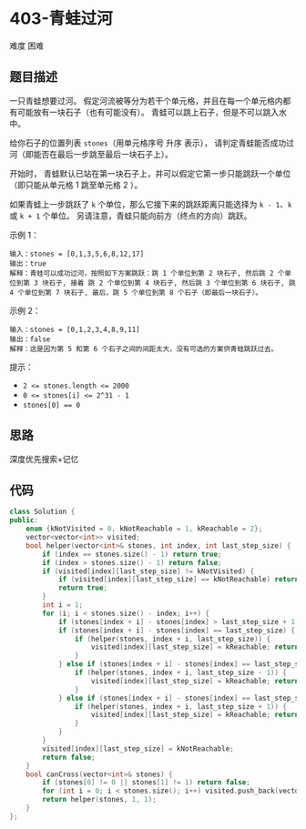 # 403-青蛙过河

难度 困难



## 题目描述

一只青蛙想要过河。 假定河流被等分为若干个单元格，并且在每一个单元格内都有可能放有一块石子（也有可能没有）。 青蛙可以跳上石子，但是不可以跳入水中。

给你石子的位置列表 `stones`（用单元格序号 升序 表示）， 请判定青蛙能否成功过河（即能否在最后一步跳至最后一块石子上）。

开始时， 青蛙默认已站在第一块石子上，并可以假定它第一步只能跳跃一个单位（即只能从单元格 1 跳至单元格 2 ）。

如果青蛙上一步跳跃了 `k` 个单位，那么它接下来的跳跃距离只能选择为 `k - 1`、`k` 或 `k + 1` 个单位。 另请注意，青蛙只能向前方（终点的方向）跳跃。

示例 1：
```
输入：stones = [0,1,3,5,6,8,12,17]
输出：true
解释：青蛙可以成功过河，按照如下方案跳跃：跳 1 个单位到第 2 块石子, 然后跳 2 个单位到第 3 块石子, 接着 跳 2 个单位到第 4 块石子, 然后跳 3 个单位到第 6 块石子, 跳 4 个单位到第 7 块石子, 最后，跳 5 个单位到第 8 个石子（即最后一块石子）。
```
示例 2：
```
输入：stones = [0,1,2,3,4,8,9,11]
输出：false
解释：这是因为第 5 和第 6 个石子之间的间距太大，没有可选的方案供青蛙跳跃过去。
```

提示：

- `2 <= stones.length <= 2000`
- `0 <= stones[i] <= 2^31 - 1`
- `stones[0] == 0`



## 思路

深度优先搜索+记忆



## 代码

```c++
class Solution {
public:
    enum {kNotVisited = 0, kNotReachable = 1, kReachable = 2};
    vector<vector<int>> visited;
    bool helper(vector<int>& stones, int index, int last_step_size) {
        if (index == stones.size() - 1) return true;
        if (index > stones.size() - 1) return false;
        if (visited[index][last_step_size] != kNotVisited) {
            if (visited[index][last_step_size] == kNotReachable) return false;
            return true;
        }
        int i = 1;
        for (i; i < stones.size() - index; i++) {
            if (stones[index + i] - stones[index] > last_step_size + 1) break;
            if (stones[index + i] - stones[index] == last_step_size) {
                if (helper(stones, index + i, last_step_size)) {
                    visited[index][last_step_size] = kReachable; return true;
                }
            } else if (stones[index + i] - stones[index] == last_step_size - 1) {
                if (helper(stones, index + i, last_step_size - 1)) {
                    visited[index][last_step_size] = kReachable; return true;
                }
            } else if (stones[index + i] - stones[index] == last_step_size + 1) {
                if (helper(stones, index + i, last_step_size + 1)) {
                    visited[index][last_step_size] = kReachable; return true;
                }
            }
        }
        visited[index][last_step_size] = kNotReachable;
        return false;
    }
    bool canCross(vector<int>& stones) {
        if (stones[0] != 0 || stones[1] != 1) return false;
        for (int i = 0; i < stones.size(); i++) visited.push_back(vector<int>(stones.size(), kNotVisited));
        return helper(stones, 1, 1);
    }
};
```

